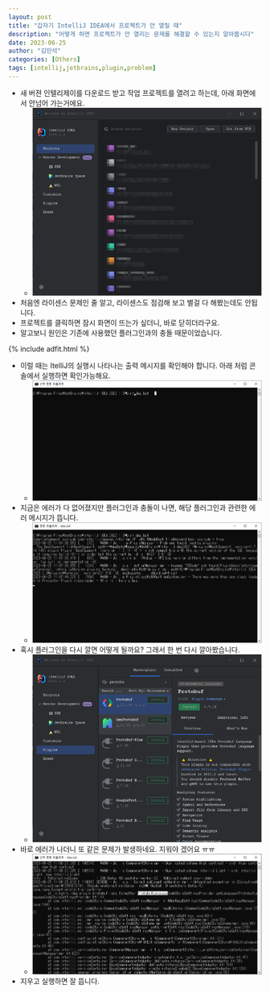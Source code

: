 ```yaml
---
layout: post
title: "갑자기 IntelliJ IDEA에서 프로젝트가 안 열릴 때"
description: "어떻게 하면 프로젝트가 안 열리는 문제를 해결할 수 있는지 알아봅시다"
date: 2023-06-25
author: "김민석"
categories: [Others]
tags: [intellij,jetbrains,plugin,problem]
---
```

- 새 버젼 인텔리제이를 다운로드 받고 작업 프로젝트를 열려고 하는데, 아래 화면에서 안넘어 가는거에요.
  - ![image](image.png)
- 처음엔 라이센스 문제인 줄 알고, 라이센스도 점검해 보고 별걸 다 해봤는데도 안됩니다.
- 프로젝트를 클릭하면 잠시 화면이 뜨는가 싶더니, 바로 닫히더라구요.
- 알고보니 원인은 기존에 사용했던 플러그인과의 충돌 때문이었습니다.
  
{% include adfit.html %}

- 이럴 때는 ItelliJ의 실행시 나타나는 출력 메시지를 확인해야 합니다. 아래 처럼 콘솔에서 실행하면 확인가능해요.
  - ![image](image-1.png)
- 지금은 에러가 다 없어졌지만 플러그인과 충돌이 나면, 해당 플러그인과 관련한 에러 메시지가 뜹니다.
  - ![image](image-2.png)
- 혹시 플러그인을 다시 깔면 어떻게 될까요? 그래서 한 번 다시 깔아봤습니다.
  - ![image](image-3.png)
- 바로 에러가 나더니 또 같은 문제가 발생하네요. 지워야 겠어요 ㅠㅠ
  - ![image](image-4.png)  
- 지우고 실행하면 잘 뜹니다.  